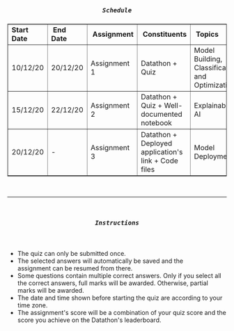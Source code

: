 <h5 style="text-align:center"><strong><tt>Schedule</tt></strong></h5>

<table border="1" cellpadding="0" cellspacing="0" dir="ltr">
	<tbody>
		<tr>
			<td><strong>Start Date</strong></td>
			<td><strong>&nbsp;End Date&nbsp;</strong></td>
			<td><strong>&nbsp;Assignment</strong></td>
			<td><strong>&nbsp;Constituents</strong></td>
			<td><strong>&nbsp;Topics</strong></td>
		</tr>
		<tr>
			<td>10/12/20</td>
			<td>20/12/20</td>
			<td>Assignment 1</td>
			<td>Datathon + Quiz</td>
			<td>Model Building, Classification and Optimization</td>
		</tr>
		<tr>
			<td>15/12/20</td>
			<td>22/12/20</td>
			<td>Assignment 2</td>
			<td>Datathon + Quiz + Well-documented notebook</td>
			<td>Explainable AI</td>
		</tr>
		<tr>
			<td>20/12/20</td>
			<td>-</td>
			<td>Assignment 3</td>
			<td>Datathon + Deployed application&#39;s link + Code files</td>
			<td>Model Deployment</td>
		</tr>
	</tbody>
</table>

<p>&nbsp;</p>

<hr />
<p>&nbsp;</p>

<h5 style="text-align:center"><tt><strong>Instructions</strong></tt></h5>

<p>&nbsp;</p>

<ul>
	<li>The quiz&nbsp;can only be submitted once.</li>
	<li>The selected answers will automatically be saved and the assignment&nbsp;can be resumed from there.&nbsp;</li>
	<li>Some questions contain multiple correct answers. Only if you select all the correct answers, full marks will be awarded. Otherwise, partial marks will be awarded.</li>
	<li>The date and time shown before starting the quiz are&nbsp;according to your time zone.&nbsp;</li>
	<li>The assignment&#39;s score will be a combination of your quiz score and the score you achieve on the Datathon&#39;s leaderboard.&nbsp;</li>
</ul>